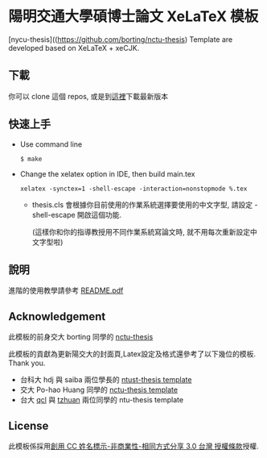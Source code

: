 # 陽明交通大學碩博士論文 XeLaTeX 模板

[nycu-thesis]((https://github.com/borting/nctu-thesis)
Template are developed based on XeLaTeX + xeCJK.

## 下載
  你可以 clone 這個 repos, 或是到[這裡](https://github.com/borting/nctu-thesis/tags)下載最新版本

## 快速上手
* Use command line

  ```
  $ make
  ```

* Change the xelatex option in IDE, then build main.tex

  ```
  xelatex -synctex=1 -shell-escape -interaction=nonstopmode %.tex
  ```
  * thesis.cls 會根據你目前使用的作業系統選擇要使用的中文字型, 請設定 -shell-escape 開啟這個功能.

    (這樣你和你的指導教授用不同作業系統寫論文時, 就不用每次重新設定中文字型啦)

## 說明
   進階的使用教學請參考 [README.pdf](https://github.com/borting/nctu-thesis/blob/master/README.pdf)


## Acknowledgement
   此模板的前身交大 borting 同學的 [nctu-thesis](https://github.com/borting/nctu-thesis) 

   此模板的貢獻為更新陽交大的封面頁,Latex設定及格式還參考了以下幾位的模板. Thank you.
* 台科大 hdj 與 saiba 兩位學長的 [ntust-thesis template](https://code.google.com/archive/p/ntust-thesis/downloads)
* 交大 Po-hao Huang 同學的 [nctu-thesis template](https://github.com/Po-haoHuang/nctu-thesis)
* 台大 [qcl](https://github.com/qcl/qcl-master-thesis) 與 [tzhuan](https://github.com/tzhuan/ntu-thesis) 兩位同學的 ntu-thesis template

## License
   此模板係採用[創用 CC 姓名標示-非商業性-相同方式分享 3.0 台灣 授權條款](https://creativecommons.org/licenses/by-nc-sa/3.0/tw/legalcode)授權.
